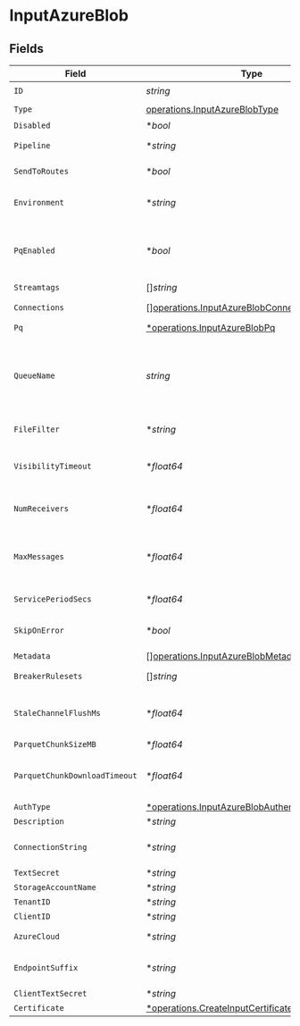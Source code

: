 # InputAzureBlob


## Fields

| Field                                                                                                                                                                                                                                                                                                | Type                                                                                                                                                                                                                                                                                                 | Required                                                                                                                                                                                                                                                                                             | Description                                                                                                                                                                                                                                                                                          |
| ---------------------------------------------------------------------------------------------------------------------------------------------------------------------------------------------------------------------------------------------------------------------------------------------------- | ---------------------------------------------------------------------------------------------------------------------------------------------------------------------------------------------------------------------------------------------------------------------------------------------------- | ---------------------------------------------------------------------------------------------------------------------------------------------------------------------------------------------------------------------------------------------------------------------------------------------------- | ---------------------------------------------------------------------------------------------------------------------------------------------------------------------------------------------------------------------------------------------------------------------------------------------------- |
| `ID`                                                                                                                                                                                                                                                                                                 | *string*                                                                                                                                                                                                                                                                                             | :heavy_check_mark:                                                                                                                                                                                                                                                                                   | Unique ID for this input                                                                                                                                                                                                                                                                             |
| `Type`                                                                                                                                                                                                                                                                                               | [operations.InputAzureBlobType](../../models/operations/inputazureblobtype.md)                                                                                                                                                                                                                       | :heavy_check_mark:                                                                                                                                                                                                                                                                                   | N/A                                                                                                                                                                                                                                                                                                  |
| `Disabled`                                                                                                                                                                                                                                                                                           | **bool*                                                                                                                                                                                                                                                                                              | :heavy_minus_sign:                                                                                                                                                                                                                                                                                   | N/A                                                                                                                                                                                                                                                                                                  |
| `Pipeline`                                                                                                                                                                                                                                                                                           | **string*                                                                                                                                                                                                                                                                                            | :heavy_minus_sign:                                                                                                                                                                                                                                                                                   | Pipeline to process data from this Source before sending it through the Routes                                                                                                                                                                                                                       |
| `SendToRoutes`                                                                                                                                                                                                                                                                                       | **bool*                                                                                                                                                                                                                                                                                              | :heavy_minus_sign:                                                                                                                                                                                                                                                                                   | Select whether to send data to Routes, or directly to Destinations.                                                                                                                                                                                                                                  |
| `Environment`                                                                                                                                                                                                                                                                                        | **string*                                                                                                                                                                                                                                                                                            | :heavy_minus_sign:                                                                                                                                                                                                                                                                                   | Optionally, enable this config only on a specified Git branch. If empty, will be enabled everywhere.                                                                                                                                                                                                 |
| `PqEnabled`                                                                                                                                                                                                                                                                                          | **bool*                                                                                                                                                                                                                                                                                              | :heavy_minus_sign:                                                                                                                                                                                                                                                                                   | Use a disk queue to minimize data loss when connected services block. See [Cribl Docs](https://docs.cribl.io/stream/persistent-queues) for PQ defaults (Cribl-managed Cloud Workers) and configuration options (on-prem and hybrid Workers).                                                         |
| `Streamtags`                                                                                                                                                                                                                                                                                         | []*string*                                                                                                                                                                                                                                                                                           | :heavy_minus_sign:                                                                                                                                                                                                                                                                                   | Tags for filtering and grouping in @{product}                                                                                                                                                                                                                                                        |
| `Connections`                                                                                                                                                                                                                                                                                        | [][operations.InputAzureBlobConnection](../../models/operations/inputazureblobconnection.md)                                                                                                                                                                                                         | :heavy_minus_sign:                                                                                                                                                                                                                                                                                   | Direct connections to Destinations, and optionally via a Pipeline or a Pack                                                                                                                                                                                                                          |
| `Pq`                                                                                                                                                                                                                                                                                                 | [*operations.InputAzureBlobPq](../../models/operations/inputazureblobpq.md)                                                                                                                                                                                                                          | :heavy_minus_sign:                                                                                                                                                                                                                                                                                   | N/A                                                                                                                                                                                                                                                                                                  |
| `QueueName`                                                                                                                                                                                                                                                                                          | *string*                                                                                                                                                                                                                                                                                             | :heavy_check_mark:                                                                                                                                                                                                                                                                                   | The storage account queue name blob notifications will be read from. Value must be a JavaScript expression (which can evaluate to a constant value), enclosed in quotes or backticks. Can be evaluated only at initialization time. Example referencing a Global Variable: `myQueue-${C.vars.myVar}` |
| `FileFilter`                                                                                                                                                                                                                                                                                         | **string*                                                                                                                                                                                                                                                                                            | :heavy_minus_sign:                                                                                                                                                                                                                                                                                   | Regex matching file names to download and process. Defaults to: .*                                                                                                                                                                                                                                   |
| `VisibilityTimeout`                                                                                                                                                                                                                                                                                  | **float64*                                                                                                                                                                                                                                                                                           | :heavy_minus_sign:                                                                                                                                                                                                                                                                                   | The duration (in seconds) that the received messages are hidden from subsequent retrieve requests after being retrieved by a ReceiveMessage request.                                                                                                                                                 |
| `NumReceivers`                                                                                                                                                                                                                                                                                       | **float64*                                                                                                                                                                                                                                                                                           | :heavy_minus_sign:                                                                                                                                                                                                                                                                                   | How many receiver processes to run. The higher the number, the better the throughput - at the expense of CPU overhead.                                                                                                                                                                               |
| `MaxMessages`                                                                                                                                                                                                                                                                                        | **float64*                                                                                                                                                                                                                                                                                           | :heavy_minus_sign:                                                                                                                                                                                                                                                                                   | The maximum number of messages to return in a poll request. Azure storage queues never returns more messages than this value (however, fewer messages might be returned). Valid values: 1 to 32.                                                                                                     |
| `ServicePeriodSecs`                                                                                                                                                                                                                                                                                  | **float64*                                                                                                                                                                                                                                                                                           | :heavy_minus_sign:                                                                                                                                                                                                                                                                                   | The duration (in seconds) which pollers should be validated and restarted if exited                                                                                                                                                                                                                  |
| `SkipOnError`                                                                                                                                                                                                                                                                                        | **bool*                                                                                                                                                                                                                                                                                              | :heavy_minus_sign:                                                                                                                                                                                                                                                                                   | Skip files that trigger a processing error. Disabled by default, which allows retries after processing errors.                                                                                                                                                                                       |
| `Metadata`                                                                                                                                                                                                                                                                                           | [][operations.InputAzureBlobMetadatum](../../models/operations/inputazureblobmetadatum.md)                                                                                                                                                                                                           | :heavy_minus_sign:                                                                                                                                                                                                                                                                                   | Fields to add to events from this input                                                                                                                                                                                                                                                              |
| `BreakerRulesets`                                                                                                                                                                                                                                                                                    | []*string*                                                                                                                                                                                                                                                                                           | :heavy_minus_sign:                                                                                                                                                                                                                                                                                   | A list of event-breaking rulesets that will be applied, in order, to the input data stream                                                                                                                                                                                                           |
| `StaleChannelFlushMs`                                                                                                                                                                                                                                                                                | **float64*                                                                                                                                                                                                                                                                                           | :heavy_minus_sign:                                                                                                                                                                                                                                                                                   | How long (in milliseconds) the Event Breaker will wait for new data to be sent to a specific channel before flushing the data stream out, as is, to the Pipelines                                                                                                                                    |
| `ParquetChunkSizeMB`                                                                                                                                                                                                                                                                                 | **float64*                                                                                                                                                                                                                                                                                           | :heavy_minus_sign:                                                                                                                                                                                                                                                                                   | Maximum file size for each Parquet chunk                                                                                                                                                                                                                                                             |
| `ParquetChunkDownloadTimeout`                                                                                                                                                                                                                                                                        | **float64*                                                                                                                                                                                                                                                                                           | :heavy_minus_sign:                                                                                                                                                                                                                                                                                   | The maximum time allowed for downloading a Parquet chunk. Processing will stop if a chunk cannot be downloaded within the time specified.                                                                                                                                                            |
| `AuthType`                                                                                                                                                                                                                                                                                           | [*operations.InputAzureBlobAuthenticationMethod](../../models/operations/inputazureblobauthenticationmethod.md)                                                                                                                                                                                      | :heavy_minus_sign:                                                                                                                                                                                                                                                                                   | N/A                                                                                                                                                                                                                                                                                                  |
| `Description`                                                                                                                                                                                                                                                                                        | **string*                                                                                                                                                                                                                                                                                            | :heavy_minus_sign:                                                                                                                                                                                                                                                                                   | N/A                                                                                                                                                                                                                                                                                                  |
| `ConnectionString`                                                                                                                                                                                                                                                                                   | **string*                                                                                                                                                                                                                                                                                            | :heavy_minus_sign:                                                                                                                                                                                                                                                                                   | Enter your Azure Storage account connection string. If left blank, Stream will fall back to env.AZURE_STORAGE_CONNECTION_STRING.                                                                                                                                                                     |
| `TextSecret`                                                                                                                                                                                                                                                                                         | **string*                                                                                                                                                                                                                                                                                            | :heavy_minus_sign:                                                                                                                                                                                                                                                                                   | Select or create a stored text secret                                                                                                                                                                                                                                                                |
| `StorageAccountName`                                                                                                                                                                                                                                                                                 | **string*                                                                                                                                                                                                                                                                                            | :heavy_minus_sign:                                                                                                                                                                                                                                                                                   | The name of your Azure storage account                                                                                                                                                                                                                                                               |
| `TenantID`                                                                                                                                                                                                                                                                                           | **string*                                                                                                                                                                                                                                                                                            | :heavy_minus_sign:                                                                                                                                                                                                                                                                                   | The service principal's tenant ID                                                                                                                                                                                                                                                                    |
| `ClientID`                                                                                                                                                                                                                                                                                           | **string*                                                                                                                                                                                                                                                                                            | :heavy_minus_sign:                                                                                                                                                                                                                                                                                   | The service principal's client ID                                                                                                                                                                                                                                                                    |
| `AzureCloud`                                                                                                                                                                                                                                                                                         | **string*                                                                                                                                                                                                                                                                                            | :heavy_minus_sign:                                                                                                                                                                                                                                                                                   | The Azure cloud to use. Defaults to Azure Public Cloud.                                                                                                                                                                                                                                              |
| `EndpointSuffix`                                                                                                                                                                                                                                                                                     | **string*                                                                                                                                                                                                                                                                                            | :heavy_minus_sign:                                                                                                                                                                                                                                                                                   | Endpoint suffix for the service URL. Takes precedence over the Azure Cloud setting. Defaults to core.windows.net.                                                                                                                                                                                    |
| `ClientTextSecret`                                                                                                                                                                                                                                                                                   | **string*                                                                                                                                                                                                                                                                                            | :heavy_minus_sign:                                                                                                                                                                                                                                                                                   | Select or create a stored text secret                                                                                                                                                                                                                                                                |
| `Certificate`                                                                                                                                                                                                                                                                                        | [*operations.CreateInputCertificate](../../models/operations/createinputcertificate.md)                                                                                                                                                                                                              | :heavy_minus_sign:                                                                                                                                                                                                                                                                                   | N/A                                                                                                                                                                                                                                                                                                  |